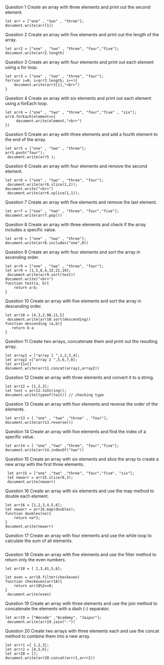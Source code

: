 

  Question 1 Create an array with three elements and print out the second element.
  ```
 let arr = ["one" , "two" , "three"];
 document.write(arr[1])
 ```
  Question 2 Create an array with five elements and print out the length of the array.
 ```
 let arr2 = ["one" , "two" , "three", "four","five"];
 document.write(arr2.length)
 ```
 Question 3 Create an array with four elements and print out each element using a for loop.
 ```
let arr3 = ["one" , "two" , "three", "four"];
for(var i=0; i<arr3.length; i++){
     document.write(arr3[i],"<br>")
}
```
 Question 4 Create an array with six elements and print out each element using a forEach loop.
```
let arr4 = ["one" , "two" , "three", "four","five" , "six"];
arr4.forEach(element=>{
     document.write(element,"<br>")
})
```
 Question 5  Create an array with three elements and add a fourth element to the end of the array.
```
let arr5 = ["one" , "two" , "three"];
arr5.push("four");
 document.write(arr5 );
 ```
 Question 6 Create an array with four elements and remove the second element.
```
let arr6 = ["one" , "two" , "three", "four"];
 document.write(arr6.slice(1,2));
document.write("<br>")
 document.write(arr6.splice(1,1));
 ```
 Question 7 Create an array with five elements and remove the last element.
```
let arr7 = ["one" , "two" , "three", "four","five"];
document.write(arr7.pop())
```
 Question 8 Create an array with three elements and check if the array includes a specific value.
 ```
 let arr8 = ["one" , "two" , "three"];
 document.write(arr8.includes("one",0))
 ```
 Question 9 Create an array with four elements and sort the array in ascending order.
```
let arr9 = ["one" , "two" , "three", "four"];
let arr9 = [1,5,6,4,33,21,19];
 document.write(arr9.sort(test))
document.write("<br>")
function test(a, b){
    return a-b;
}
```
Question 10 Create an array with five elements and sort the array in descending order.
 ``` 
 let arr10 = [4,3,2,98,11,5]
  document.write(arr10.sort(descending))
 function descending (a,b){
    return b-a
 }
```
 Question 11 Create two arrays, concatenate them and print out the resulting array.
 ```
let array1 = ["array 1 ",1,2,3,4];
let array2 =["array 2 ",5,6,7,8];
let arr11=[]
 document.write(arr11.concat(array1,array2))
 ```
 Question 12 Create an array with three elements and convert it to a string.
```
let arr12 = [1,2,3];
let tost = arr12.toString();
document.write(typeof(tost)) // checking type 
```
 Question 13 Create an array with four elements and reverse the order of the elements.
 ```
 let arr13 = [ "one" , "two" ,"three" , "four"];
 document.write(arr13.reverse())
```
Question 14 Create an array with five elements and find the index of a specific value.
 ```
 let arr14 = [ "one" ,"two" ,"three", "four","five"];
 document.write(arr14.indexOf("two"))
 ```
 Question 15 Create an array with six elements and slice the array to create a new array with the first three elements.
   ```
    let arr15 = ["one" ,"two" ,"three", "four","five", "six"];
    let newarr = arr15.slice(0,3);
    document.write(newarr)
   ```
 Question 16 Create an array with six elements and use the map method to double each element.
``` 
let arr16 = [1,2,3,4,5,6];
let newarr = arr16.map(doubles);
function doubles(no){
    return no*2;
}
document.write(newarr)
```
 Question 17 Create an array with four elements and use the while loop to calculate the sum of all elements.
```

```

 Question 18 Create an array with five elements and use the filter method to return only the even numbers.
```
let arr18 = [ 2,3,41,5,6];

let even = arr18.filter(checkeven)
function checkeven(arr18){
    return arr18%2==0;
}
 document.write(even)
```

 Question 19 Create an array with three elements and use the join method to concatenate the elements with a dash (-) separator.
```
let arr19 = ["Wecode" ,"Academy", "Jaipur"];
 document.write(arr19.join("-"))
 ```
 Question 20 Create two arrays with three elements each and use the concat method to combine them into a new array.
```
let arrr1 =[ 1,2,3];
let arrr2 = [4,5,6];
let arr20 = [];
document.write(arr20.concat(arrr1,arrr2))
```

